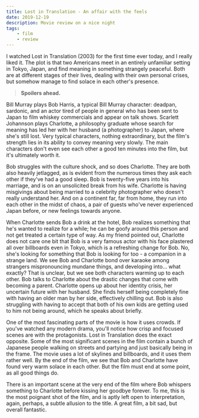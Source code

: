 ```yaml
---
title: Lost in Translation - An affair with the feels
date: 2019-12-19
description: Movie review on a nice night
tags:
    - film
    - review
---
```


I watched Lost in Translation (2003) for the first time ever today, and I really liked it. The plot is that two Americans meet in an entirely unfamiliar setting in Tokyo, Japan, and find meaning in something strangely peaceful. Both are at different stages of their lives, dealing with their own personal crises, but somehow manage to find solace in each other's presence.

> **Spoilers ahead.**

Bill Murray plays Bob Harris, a typical Bill Murray character: deadpan, sardonic, and an actor tired of people in general who has been sent to Japan to film whiskey commercials and appear on talk shows. Scarlett Johannson plays Charlotte, a philosophy graduate whose search for meaning has led her with her husband (a photographer) to Japan, where she's still lost. Very typical characters, nothing extraordinary, but the film's strength lies in its ability to convey meaning very slowly. The main characters don't even see each other a good ten minutes into the film, but it's ultimately worth it.

Bob struggles with the culture shock, and so does Charlotte. They are both also heavily jetlagged, as is evident from the numerous times they ask each other if they've had a good sleep. Bob is twenty-five years into his marriage, and is on an unsolicited break from his wife. Charlotte is having misgivings about being married to a celebrity photographer who doesn't really understand her. And on a continent far, far from home, they run into each other in the midst of chaos, a pair of guests who've never experienced Japan before, or new feelings towards anyone.

When Charlotte sends Bob a drink at the hotel, Bob realizes something that he's wanted to realize for a while; he can be goofy around this person and not get treated a certain type of way. As my friend pointed out, Charlotte does not care one bit that Bob is a very famous actor with his face plastered all over billboards even in Tokyo, which is a refreshing change for Bob. No, she's looking for something that Bob is looking for too - a companion in a strange land. We see Bob and Charlotte bond over karaoke among strangers mispronouncing mundane things, and developing into... what exactly? That is unclear, but we see both characters warming up to each other. Bob talks to Charlotte about the drastic changes that come with becoming a parent. Charlotte opens up about her identity crisis, her uncertain future with her husband. She finds herself being completely fine with having an older man by her side, effectively chilling out. Bob is also struggling with having to accept that both of his own kids are getting used to him not being around, which he speaks about briefly.

One of the most fascinating parts of the movie is how it uses crowds. If you've watched any modern drama, you'll notice how crisp and focused scenes are with the protagonists. Lost in Translation does the exact opposite. Some of the most significant scenes in the film contain a bunch of Japanese people walking on streets and partying and just basically being in the frame. The movie uses a lot of skylines and billboards, and it uses them rather well. By the end of the film, we see that Bob and Charlotte have found very warm solace in each other. But the film must end at some point, as all good things do.

There is an important scene at the very end of the film where Bob whispers something to Charlotte before kissing her goodbye forever. To me, this is the most poignant shot of the film, and is aptly left open to interpretation, again, perhaps, a subtle allusion to the title. A great film, a bit sad, but overall fantastic.

